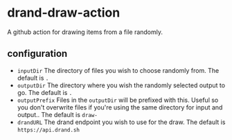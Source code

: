 # drand-draw-action

A github action for drawing items from a file randomly.

## configuration

- `inputDir`
The directory of files you wish to choose randomly from. The default is `.`
- `outputDir`
The directory where you wish the randomly selected output to go. The default is `.`
- `outputPrefix`
Files in the `outputDir` will be prefixed with this. Useful so you don't overwrite files if you're using the same directory for input and output.. The default is `draw-`
- `drandURL`
The drand endpoint you wish to use for the draw. The default is `https://api.drand.sh`